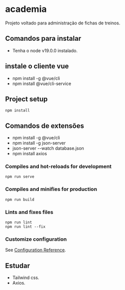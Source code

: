# academia

Projeto voltado para administração de fichas de treinos.

## Comandos para instalar
- Tenha o node v19.0.0 instalado.

## instale o cliente vue
- npm install -g @vue/cli
- npm install @vue/cli-service

## Project setup
```
npm install
```
## Comandos de extensões
- npm install -g @vue/cli
- npm install -g json-server
- json-server --watch database.json 
- npm install axios


### Compiles and hot-reloads for development
```
npm run serve
```

### Compiles and minifies for production
```
npm run build
```

### Lints and fixes files
```
npm run lint
npm run lint --fix
```

### Customize configuration
See [Configuration Reference](https://cli.vuejs.org/config/).

## Estudar 
- Tailwind css.
- Axios. 
 

